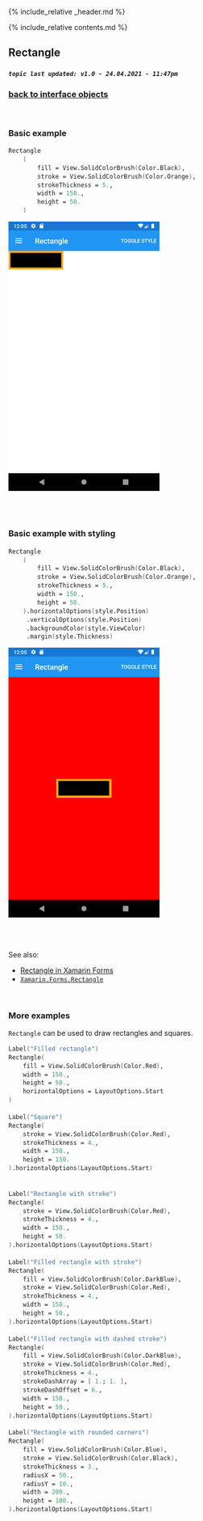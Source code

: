 {% include_relative _header.md %}

{% include_relative contents.md %}

Rectangle
--------
##### `topic last updated: v1.0 - 24.04.2021 - 11:47pm`

### [back to interface objects](view-interface-objects.html#interface-objects)

<br />

### Basic example


```fsharp 
Rectangle
    (                   
        fill = View.SolidColorBrush(Color.Black),
        stroke = View.SolidColorBrush(Color.Orange),
        strokeThickness = 5.,                                
        width = 150.,
        height = 50.
    )
```

<img src="images/view/Rectangle-adr-basic.png" width="300">

<br /> <br /> 

### Basic example with styling

```fsharp 
Rectangle
    (                       
        fill = View.SolidColorBrush(Color.Black),
        stroke = View.SolidColorBrush(Color.Orange),
        strokeThickness = 5.,                                
        width = 150.,
        height = 50.
    ).horizontalOptions(style.Position)
     .verticalOptions(style.Position)
     .backgroundColor(style.ViewColor)
     .margin(style.Thickness)
```


<img src="images/view/Rectangle-adr-styled.png" width="300">

<br /> <br /> 

See also:

* [Rectangle in Xamarin Forms](https://docs.microsoft.com/en-us/xamarin/xamarin-forms/user-interface/shapes/Rectangle)
* [`Xamarin.Forms.Rectangle`](https://docs.microsoft.com/en-us/dotnet/api/Xamarin.Forms.Rectangle)

<br /> 

### More examples

`Rectangle` can be used to draw rectangles and squares. 

```fsharp 
Label("Filled rectangle")
Rectangle(
    fill = View.SolidColorBrush(Color.Red),
    width = 150.,
    height = 50.,
    horizontalOptions = LayoutOptions.Start
)

Label("Square")
Rectangle(
    stroke = View.SolidColorBrush(Color.Red),
    strokeThickness = 4.,
    width = 150.,
    height = 150.
).horizontalOptions(LayoutOptions.Start)


Label("Rectangle with stroke")
Rectangle(
    stroke = View.SolidColorBrush(Color.Red),
    strokeThickness = 4.,
    width = 150.,
    height = 50.
).horizontalOptions(LayoutOptions.Start)

Label("Filled rectangle with stroke")
Rectangle(
    fill = View.SolidColorBrush(Color.DarkBlue),
    stroke = View.SolidColorBrush(Color.Red),
    strokeThickness = 4.,
    width = 150.,
    height = 50.,
).horizontalOptions(LayoutOptions.Start)

Label("Filled rectangle with dashed stroke")
Rectangle(
    fill = View.SolidColorBrush(Color.DarkBlue),
    stroke = View.SolidColorBrush(Color.Red),
    strokeThickness = 4.,
    strokeDashArray = [ 1.; 1. ],
    strokeDashOffset = 6.,
    width = 150.,
    height = 50.,
).horizontalOptions(LayoutOptions.Start)

Label("Rectangle with rounded corners")
Rectangle(
    fill = View.SolidColorBrush(Color.Blue),
    stroke = View.SolidColorBrush(Color.Black),
    strokeThickness = 3.,
    radiusX = 50.,
    radiusY = 10.,
    width = 200.,
    height = 100.,
).horizontalOptions(LayoutOptions.Start)
```
